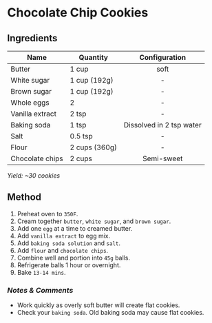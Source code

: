# Chocolate Chip Cookies

## Ingredients

| Name            | Quantity      |      Configuration       |
| --------------- | ------------- | :----------------------: |
| Butter          | 1 cup         |           soft           |
| White sugar     | 1 cup (192g)  |            -             |
| Brown sugar     | 1 cup (192g)  |            -             |
| Whole eggs      | 2             |            -             |
| Vanilla extract | 2 tsp         |            -             |
| Baking soda     | 1 tsp         | Dissolved in 2 tsp water |
| Salt            | 0.5 tsp       |            -             |
| Flour           | 2 cups (360g) |            -             |
| Chocolate chips | 2 cups        |        Semi-sweet        |

_Yield: ~30 cookies_

## Method

1. Preheat oven to `350F`.
1. Cream together `butter`, `white sugar`, and `brown sugar`.
1. Add one `egg` at a time to creamed butter.
1. Add `vanilla extract` to egg mix.
1. Add `baking soda solution` and `salt`.
1. Add `flour` and `chocolate chips`.
1. Combine well and portion into `45g` balls.
1. Refrigerate balls 1 hour or overnight.
1. Bake `13-14 mins`.

### _Notes & Comments_

- Work quickly as overly soft butter will create flat cookies.
- Check your `baking soda`. Old baking soda may cause flat cookies.

